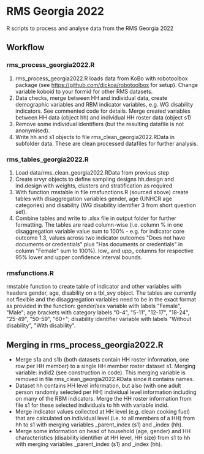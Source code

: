 # RMS Georgia 2022
R scripts to process and analyse data from the RMS Georgia 2022

## Workflow 
### rms_process_georgia2022.R
1. rms_process_georgia2022.R loads data from KoBo with robotoolbox package (see https://github.com/dickoa/robotoolbox for setup). 
Change variable koboid to your formid for other RMS datasets.
2. Data checks, merge between HH and individual data, create demographic variables and RBM indicator variables, e.g. WG disability indicators. See commented code for details. Merge created variables between HH data (object hh) and individual HH roster data (object s1)
3. Remove some individual identifiers (but the resulting datafile is not anonymised). 
4. Write hh and s1 objects to file rms_clean_georgia2022.RData in subfolder data. These are clean processed datafiles for further analysis. 

### rms_tables_georgia2022.R
1. Load data/rms_clean_georgia2022.RData from previous step 
2. Create srvyr objects to define sampling designs hh.design and ind.design with weights, clusters and stratification as required
3. With function rmstable in file rmsfunctions.R (sourced above) create tables with disaggregation variables gender, age (UNHCR age categories) and disability (WG disability identifier 3 from short question set). 
4. Combine tables and write to .xlsx file in output folder for further formatting. The tables are read column-wise (i.e. column % in one disaggregation variable value sum to 100% - e.g. for indicator core outcome 1.3, values across two indicator outcomes "Does not have documents or credentials" plus "Has documents or credentials" in column "Female" sum to 100%). low_ and upp_ columns for respective 95% lower and upper confidence interval bounds. 


### rmsfunctions.R
rmstable function to create table of indicator and other variables with headers gender, age, disability on a tbl_svy object. The tables are currently not flexible and the disaggregation variables need to be in the exact format as provided in the function: gender/sex variable with labels "Female", "Male"; age brackets with category labels "0-4", "5-11", "12-17", "18-24", "25-49", "50-59", "60+"; disability identifier variable with labels "Without disability", "With disability".

## Merging in rms_process_georgia2022.R
* Merge s1a and s1b (both datasets contain HH roster information, one row per HH member) to a single HH member roster dataset s1. Merging variable: indid2 (see construction in code). This merging variable is removed in file rms_clean_georgia2022.RData since it contains names. 
* Dataset hh contains HH level information, but also (with one adult person randomly selected per HH) individual level information including on many of the RBM indicators. Merge the HH roster information from file s1 for these selected individuals to hh with variable indid. 
* Merge indicator values collected at HH level (e.g. clean cooking fuel) that are calculated on individual level (i.e. to all members of a HH) from hh to s1 with merging variables _parent_index (s1) and _index (hh). 
* Merge some information on head of household (age, gender) and HH characteristics (disability identifier at HH level, HH size) from s1 to hh with merging variables _parent_index (s1) and _index (hh). 
